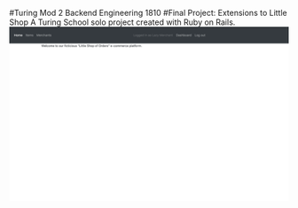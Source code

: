 #Turing Mod 2 Backend Engineering 1810
#Final Project: Extensions to Little Shop
A Turing School solo project created with Ruby on Rails.
![LittleShop](/readme/landing.png)
